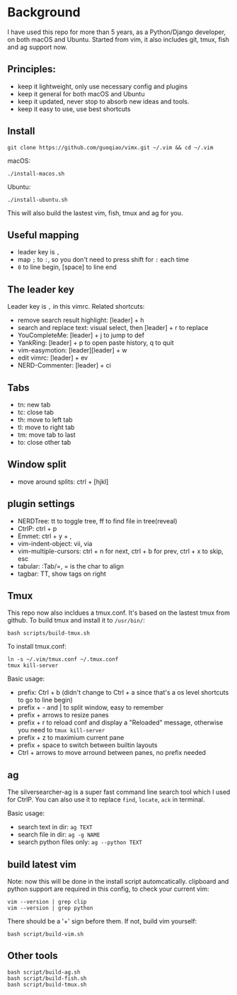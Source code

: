 # Background
I have used this repo for more than 5 years, as a Python/Django developer, on both macOS and Ubuntu.
Started from vim, it also includes git, tmux, fish and ag support now.

## Principles:
- keep it lightweight, only use necessary config and plugins
- keep it general for both macOS and Ubuntu
- keep it updated, never stop to absorb new ideas and tools.
- keep it easy to use, use best shortcuts

## Install

    git clone https://github.com/guoqiao/vimx.git ~/.vim && cd ~/.vim

macOS:

    ./install-macos.sh

Ubuntu:

    ./install-ubuntu.sh

This will also build the lastest vim, fish, tmux and ag for you.

## Useful mapping
* leader key is `,`
* map `;` to `:`, so you don't need to press shift for `:` each time
* `0` to line begin, [space] to line end

## The leader key
Leader key is `,` in this vimrc. Related shortcuts:
* remove search result highlight: [leader] + h
* search and replace text: visual select, then [leader] + r to replace
* YouCompleteMe: [leader] + j to jump to def
* YankRing: [leader] + p to open paste history, q to quit
* vim-easymotion: [leader][leader] + w
* edit vimrc: [leader] + ev
* NERD-Commenter: [leader] + ci

## Tabs
* tn: new tab
* tc: close tab
* th: move to left tab
* tl: move to right tab
* tm: move tab to last
* to: close other tab

## Window split
* move around splits: ctrl + [hjkl]

## plugin settings
* NERDTree: tt to toggle tree, ff to find file in tree(reveal)
* CtrlP: ctrl + p
* Emmet: ctrl + y + ,
* vim-indent-object: vii, via
* vim-multiple-cursors: ctrl + n for next, ctrl + b for prev, ctrl + x to skip, esc
* tabular: :Tab/=, = is the char to align
* tagbar: TT, show tags on right

## Tmux
This repo now also incldues a tmux.conf. It's based on the lastest tmux from github.
To build tmux and install it to `/usr/bin/`:

    bash scripts/build-tmux.sh

To install tmux.conf:

    ln -s ~/.vim/tmux.conf ~/.tmux.conf
    tmux kill-server

Basic usage:

- prefix: Ctrl + b (didn't change to Ctrl + a since that's a os level shortcuts to go to line begin)
- prefix + - and | to split window, easy to remember
- prefix + arrows to resize panes
- prefix + r to reload conf and display a "Reloaded" message, otherwise you need to `tmux kill-server`
- prefix + z to maximium current pane
- prefix + space to switch between builtin layouts
- Ctrl + arrows to move arround between panes, no prefix needed

## ag
The silversearcher-ag is a super fast command line search tool which I used for CtrlP.
You can also use it to replace `find`, `locate`, `ack` in terminal.

Basic usage:

- search text in dir: `ag TEXT`
- search file in dir: `ag -g NAME`
- search python files only: `ag --python TEXT`

## build latest vim
Note: now this will be done in the install script automcatically.
clipboard and python support are required in this config, to check your current vim:

    vim --version | grep clip
    vim --version | grep python

There should be a '+' sign before them. If not, build vim yourself:

    bash script/build-vim.sh

## Other tools

    bash script/build-ag.sh
    bash script/build-fish.sh
    bash script/build-tmux.sh

